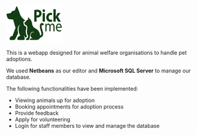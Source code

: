 <img src="/Pick-me2.0/web/images/logo.png" width="150" height="100">

This is a webapp designed for animal welfare organisations to handle pet adoptions.

We used **Netbeans** as our editor and **Microsoft SQL Server** to manage our database.

The following functionalities have been implemented:


  - Viewing animals up for adoption
  - Booking appointments for adoption process
  - Provide feedback
  - Apply for volunteering
  - Login for staff members to view and manage the database
